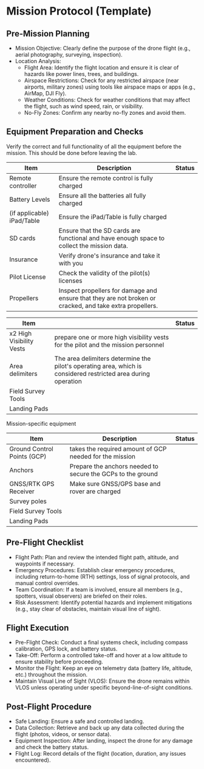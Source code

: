 # Mission Protocol (Template)

## Pre-Mission Planning

- Mission Objective: Clearly define the purpose of the drone flight (e.g., aerial photography, surveying, inspection).
- Location Analysis:
  - Flight Area: Identify the flight location and ensure it is clear of hazards like power lines, trees, and buildings.
  - Airspace Restrictions: Check for any restricted airspace (near airports, military zones) using tools like airspace maps or apps (e.g., AirMap, DJI Fly).
  - Weather Conditions: Check for weather conditions that may affect the flight, such as wind speed, rain, or visibility.
  - No-Fly Zones: Confirm any nearby no-fly zones and avoid them.


## Equipment Preparation and Checks

Verify the correct and full functionality of all the equipment before the mission. This should be done before leaving the lab.


| Item                       | Description                                                                                              | Status |
|----------------------------|----------------------------------------------------------------------------------------------------------|--------|
| Remote controller          | Ensure the remote control is fully charged                                                               |        |
| Battery Levels             | Ensure all the batteries all fully charged                                                               |        |
| (if applicable) iPad/Table | Ensure the iPad/Table is fully charged                                                                   |        |
| SD cards                   | Ensure that the SD cards are functional and have enough space to collect the mission data.               |        |
| Insurance                  | Verify drone's insurance and take it with you                                                            |        |
| Pilot License              | Check the validity of the pilot(s) licenses                                                              |        |
| Propellers                 | Inspect propellers for damage and ensure that they are not broken or cracked, and take extra propellers. |        |


| Item                     |                                                                                                                | Status |
|--------------------------|----------------------------------------------------------------------------------------------------------------|--------|
| x2 High Visibility Vests | prepare one or more high visibility vests for the pilot and the mission personnel                              |        |
| Area delimiters          | The area delimiters determine the pilot's operating area, which is considered restricted area during operation |        |
| Field Survey Tools       |                                                                                                                |        |
| Landing Pads             |                                                                                                                |        |


Mission-specific equipment

| Item                        | Description                                                 | Status |
|-----------------------------|-------------------------------------------------------------|--------|
| Ground Control Points (GCP) | takes the required amount of GCP needed for the mission     |        |
| Anchors                     | Prepare the anchors needed to secure the GCPs to the ground |        |
| GNSS/RTK GPS Receiver       | Make sure GNSS/GPS base and rover are charged               |        |
| Survey poles                |                                                             |        |
| Field Survey Tools          |                                                             |        |
| Landing Pads                |                                                             |        |


## Pre-Flight Checklist

- Flight Path: Plan and review the intended flight path, altitude, and waypoints if necessary.
- Emergency Procedures: Establish clear emergency procedures, including return-to-home (RTH) settings, loss of signal protocols, and manual control overrides.
- Team Coordination: If a team is involved, ensure all members (e.g., spotters, visual observers) are briefed on their roles.
- Risk Assessment: Identify potential hazards and implement mitigations (e.g., stay clear of obstacles, maintain visual line of sight).

## Flight Execution

- Pre-Flight Check: Conduct a final systems check, including compass calibration, GPS lock, and battery status.
- Take-Off: Perform a controlled take-off and hover at a low altitude to ensure stability before proceeding.
- Monitor the Flight: Keep an eye on telemetry data (battery life, altitude, etc.) throughout the mission.
- Maintain Visual Line of Sight (VLOS): Ensure the drone remains within VLOS unless operating under specific beyond-line-of-sight conditions.

## Post-Flight Procedure

- Safe Landing: Ensure a safe and controlled landing.
- Data Collection: Retrieve and back up any data collected during the flight (photos, videos, or sensor data).
- Equipment Inspection: After landing, inspect the drone for any damage and check the battery status.
- Flight Log: Record details of the flight (location, duration, any issues encountered).

